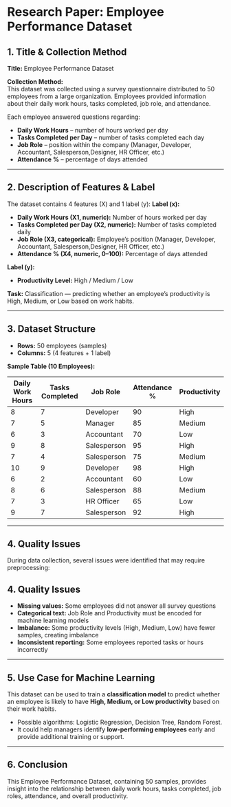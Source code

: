 # Research Paper: Employee Performance Dataset

## 1. Title & Collection Method

**Title:** Employee Performance Dataset  

**Collection Method:**  
This dataset was collected using a survey questionnaire distributed to 50 employees from a large organization. Employees provided information about their daily work hours, tasks completed, job role, and attendance.  

Each employee answered questions regarding:

- **Daily Work Hours** – number of hours worked per day  
- **Tasks Completed per Day** – number of tasks completed each day  
- **Job Role** – position within the company (Manager, Developer, Accountant, Salesperson,Designer, HR Officer, etc.)  
- **Attendance %** – percentage of days attended  

---

## 2. Description of Features & Label

The dataset contains 4 features (X) and 1 label (y):
**Label (x):** 

- **Daily Work Hours (X1, numeric):** Number of hours worked per day  
- **Tasks Completed per Day (X2, numeric):** Number of tasks completed daily  
- **Job Role (X3, categorical):** Employee’s position (Manager, Developer, Accountant, Salesperson,Designer, HR Officer, etc.)  
- **Attendance % (X4, numeric, 0–100):** Percentage of days attended  

**Label (y):**  
- **Productivity Level:** High / Medium / Low  

**Task:** Classification — predicting whether an employee’s productivity is High, Medium, or Low based on work habits.  

---

## 3. Dataset Structure

- **Rows:** 50 employees (samples)  
- **Columns:** 5 (4 features + 1 label)  

**Sample Table (10 Employees):**

| Daily Work Hours | Tasks Completed | Job Role      | Attendance % | Productivity |
|-----------------|----------------|---------------|--------------|--------------|
| 8               | 7              | Developer     | 90           | High         |
| 7               | 5              | Manager       | 85           | Medium       |
| 6               | 3              | Accountant    | 70           | Low          |
| 9               | 8              | Salesperson   | 95           | High         |
| 7               | 4              | Salesperson   | 75           | Medium       |
| 10              | 9              | Developer     | 98           | High         |
| 6               | 2              | Accountant    | 60           | Low          |
| 8               | 6              | Salesperson   | 88           | Medium       |
| 7               | 3              | HR Officer    | 65           | Low          |
| 9               | 7              | Salesperson   | 92           | High         |

---

## 4. Quality Issues

During data collection, several issues were identified that may require preprocessing:
## 4. Quality Issues

- **Missing values:** Some employees did not answer all survey questions  
- **Categorical text:** Job Role and Productivity must be encoded for machine learning models  
- **Imbalance:** Some productivity levels (High, Medium, Low) have fewer samples, creating imbalance  
- **Inconsistent reporting:** Some employees reported tasks or hours incorrectly  

---

## 5. Use Case for Machine Learning


This dataset can be used to train a **classification model** to predict whether an employee is likely to have **High, Medium, or Low productivity** based on their work habits.

* Possible algorithms: Logistic Regression, Decision Tree, Random Forest.  
* It could help managers identify **low-performing employees** early and provide additional training or support.

---

## 6. Conclusion

This Employee Performance Dataset, containing 50 samples, provides insight into the relationship between daily work hours, tasks completed, job roles, attendance, and overall productivity.  

